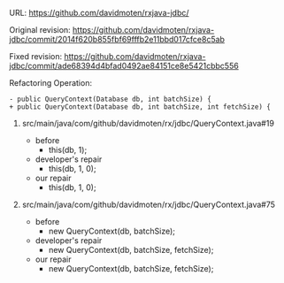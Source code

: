 URL: https://github.com/davidmoten/rxjava-jdbc/

Original revision: https://github.com/davidmoten/rxjava-jdbc/commit/2014f620b855fbf69fffb2e11bbd017cfce8c5ab

Fixed revision: https://github.com/davidmoten/rxjava-jdbc/commit/ade68394d4bfad0492ae84151ce8e5421cbbc556

Refactoring Operation:
```
- public QueryContext(Database db, int batchSize) {
+ public QueryContext(Database db, int batchSize, int fetchSize) {
```

1. src/main/java/com/github/davidmoten/rx/jdbc/QueryContext.java#19
    - before
       - this(db, 1);
    - developer's repair
       - this(db, 1, 0);
    - our repair 
       - this(db, 1, 0);

2. src/main/java/com/github/davidmoten/rx/jdbc/QueryContext.java#75
    - before
       - new QueryContext(db, batchSize);
    - developer's repair
       - new QueryContext(db, batchSize, fetchSize);
    - our repair 
       - new QueryContext(db, batchSize, fetchSize);
